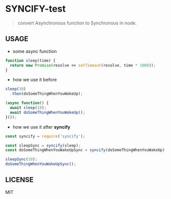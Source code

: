 # SYNCIFY-test

> convert Asynchronous function to Synchronous in node.

## USAGE

* some async function

```js
function sleep(time) {
  return new Promise(resolve => setTimeout(resolve, time * 1000));
}
```

* how we use it before

```js
sleep(10)
  .then(doSomeThingWhenYouWakeUp);

(async function() {
  await sleep(10);
  await doSomeThingWhenYouWakeUp();
}());
```

* how we use it after **syncify**

```js
const syncify = require('syncify');

const sleepSync = syncify(sleep);
const doSomeThingWhenYouWakeUpSync = syncify(doSomeThingWhenYouWakeUp);

sleepSync(10);
doSomeThingWhenYouWakeUpSync();
```

## LICENSE

MIT
